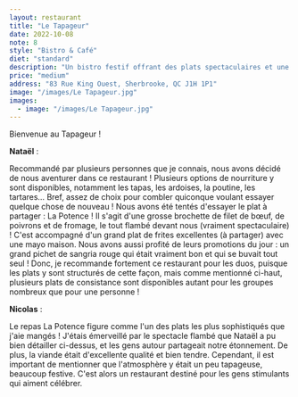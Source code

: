 ```yaml
---
layout: restaurant
title: "Le Tapageur"
date: 2022-10-08
note: 8
style: "Bistro & Café"
diet: "standard"
description: "Un bistro festif offrant des plats spectaculaires et une ambiance vivante, parfait pour les célébrations"
price: "medium"
address: "83 Rue King Ouest, Sherbrooke, QC J1H 1P1"
image: "/images/Le Tapageur.jpg"
images:
  - image: "/images/Le Tapageur.jpg"
---
```


Bienvenue au Tapageur !

**Nataël** :

Recommandé par plusieurs personnes que je connais, nous avons décidé de nous aventurer dans ce restaurant ! Plusieurs options de nourriture y sont disponibles, notamment les tapas, les ardoises, la poutine, les tartares… Bref, assez de choix pour combler quiconque voulant essayer quelque chose de nouveau ! Nous avons été tentés d'essayer le plat à partager : La Potence ! Il s'agit d'une grosse brochette de filet de bœuf, de poivrons et de fromage, le tout flambé devant nous (vraiment spectaculaire) ! C'est accompagné d'un grand plat de frites excellentes (à partager) avec une mayo maison. Nous avons aussi profité de leurs promotions du jour : un grand pichet de sangria rouge qui était vraiment bon et qui se buvait tout seul ! Donc, je recommande fortement ce restaurant pour les duos, puisque les plats y sont structurés de cette façon, mais comme mentionné ci-haut, plusieurs plats de consistance sont disponibles autant pour les groupes nombreux que pour une personne !

**Nicolas** :

Le repas La Potence figure comme l'un des plats les plus sophistiqués que j'aie mangés ! J'étais émerveillé par le spectacle flambé que Nataël a pu bien détailler ci-dessus, et les gens autour partageait notre étonnement. De plus, la viande était d'excellente qualité et bien tendre. Cependant, il est important de mentionner que l'atmosphère y était un peu tapageuse, beaucoup festive. C'est alors un restaurant destiné pour les gens stimulants qui aiment célébrer. 